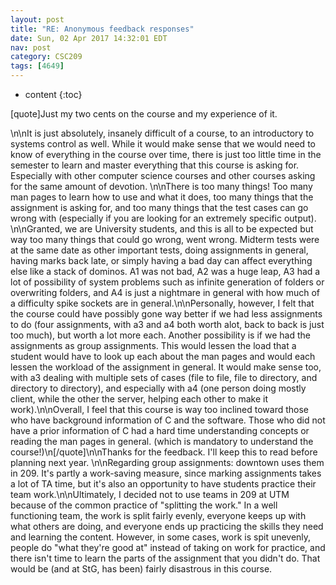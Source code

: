 ```yaml
---
layout: post
title: "RE: Anonymous feedback responses"
date: Sun, 02 Apr 2017 14:32:01 EDT
nav: post
category: CSC209
tags: [4649]
---
```


* content
{:toc}

[quote]Just my two cents on the course and my experience of it.
<!-- more -->
<p>\n\nIt is just absolutely, insanely difficult of a course, to an introductory to systems control as well. While it would make sense that we would need to know of everything in the course over time, there is just too little time in the semester to learn and master everything that this course is asking for. Especially with other computer science courses and other courses asking for the same amount of devotion. \n\nThere is too many things! Too many man pages to learn how to use and what it does, too many things that the assignment is asking for, and too many things that the test cases can go wrong with (especially if you are looking for an extremely specific output). \n\nGranted, we are University students, and this is all to be expected but way too many things that could go wrong, went wrong. Midterm tests were at the same date as other important tests, doing assignments in general, having marks back late, or simply having a bad day can affect everything else like a stack of dominos. A1 was not bad, A2 was a huge leap, A3 had a lot of possibility of system problems such as infinite generation of folders or overwriting folders, and A4 is just a nightmare in general with how much of a difficulty spike sockets are in general.\n\nPersonally, however, I felt that the course could have possibly gone way better if we had less assignments to do (four assignments, with a3 and a4 both worth alot, back to back is just too much), but worth a lot more each. Another possibility is if we had the assignments as group assignments. This would lessen the load that a student would have to look up each about the man pages and would each lessen the workload of the assignment in general. It would make sense too, with a3 dealing with multiple sets of cases (file to file, file to directory, and directory to directory), and especially with a4 (one person doing mostly client, while the other the server, helping each other to make it work).\n\nOverall, I feel that this course is way too inclined toward those who have background information of C and the software. Those who did not have a prior information of C had a hard time understanding concepts or reading the man pages in general. (which is mandatory to understand the course!)\n[/quote]\n\nThanks for the feedback. I'll keep this to read before planning next year.  \n\nRegarding group assignments: downtown uses them in 209. It's partly a work-saving measure, since marking assignments takes a lot of TA time, but it's also an opportunity to have students practice their team work.\n\nUltimately, I decided not to use teams in 209 at UTM because of the common practice of "splitting the work." In a well functioning team, the work is split fairly evenly, everyone keeps up with what others are doing, and everyone ends up practicing the skills they need and learning the content. However, in some cases, work is spit unevenly, people do "what they're good at" instead of taking on work for practice, and there isn't time to learn the parts of the assignment that you didn't do. That would be (and at StG, has been) fairly disastrous in this course.</p>

